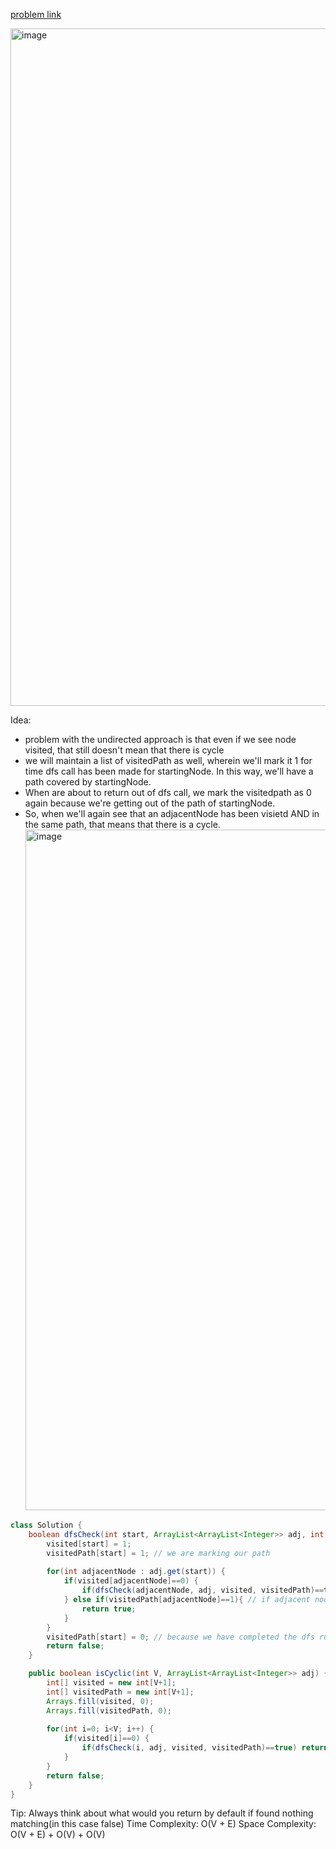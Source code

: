 [problem link](https://www.geeksforgeeks.org/problems/detect-cycle-in-a-directed-graph/1?utm_source=youtube&utm_medium=collab_striver_ytdescription&utm_campaign=detect-cycle-in-a-directed-graph)

<img width="1084" alt="image" src="https://github.com/CodeAdda-ds/dsAlgoProblems/assets/47095559/39f92e72-9839-46e5-8344-0b65deb4beb0">

Idea:
- problem with the undirected approach is that even if we see node visited, that still doesn't mean that there is cycle
- we will maintain a list of visitedPath as well, wherein we'll mark it 1 for time dfs call has been made for startingNode. In this way, we'll have a path covered by startingNode.
- When are about to return out of dfs call, we mark the visitedpath as 0 again because we're getting out of the path of startingNode.
- So, when we'll again see that an adjacentNode has been visietd AND in the same path, that means that there is a cycle.
  <img width="1089" alt="image" src="https://github.com/CodeAdda-ds/dsAlgoProblems/assets/47095559/c9483222-b7fc-41e0-a1ca-de2059c9e3e6">

```java
class Solution {
    boolean dfsCheck(int start, ArrayList<ArrayList<Integer>> adj, int[] visited, int[] visitedPath) {
        visited[start] = 1;
        visitedPath[start] = 1; // we are marking our path
        
        for(int adjacentNode : adj.get(start)) {
            if(visited[adjacentNode]==0) {
                if(dfsCheck(adjacentNode, adj, visited, visitedPath)==true) return true;
            } else if(visitedPath[adjacentNode]==1){ // if adjacent node is already visited and also in the path
                return true;
            }
        }
        visitedPath[start] = 0; // because we have completed the dfs run for this node, so mark it to initial value taki agle wale ke path me include na ho jaye
        return false;
    }

    public boolean isCyclic(int V, ArrayList<ArrayList<Integer>> adj) {
        int[] visited = new int[V+1];
        int[] visitedPath = new int[V+1];
        Arrays.fill(visited, 0);
        Arrays.fill(visitedPath, 0);
        
        for(int i=0; i<V; i++) {
            if(visited[i]==0) {
                if(dfsCheck(i, adj, visited, visitedPath)==true) return true;
            }
        }
        return false;
    }
}
```
Tip: Always think about what would you return by default if found nothing matching(in this case false)
Time Complexity: O(V + E)
Space Complexity: O(V + E) + O(V) + O(V)
